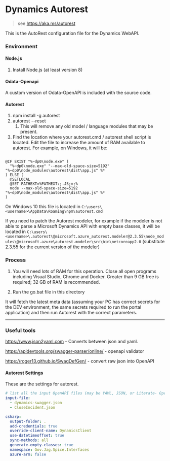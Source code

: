 

# Dynamics Autorest
> see https://aka.ms/autorest

This is the AutoRest configuration file for the Dynamics WebAPI.




### Environment ###

#### Node.js ####
1. Install Node.js (at least version 8)

#### Odata-Openapi

A custom version of Odata-OpenAPI is included with the source code.

#### Autorest ####
1. npm install -g autorest
2. autorest --reset
	1. This will remove any old model / language modules that may be present.
3. Find the location where your autorest.cmd / autorest shell script is located.  Edit the file to increase the amount of RAM available to autorest.  For example, on Windows, it will be:

```

@IF EXIST "%~dp0\node.exe" (
  "%~dp0\node.exe" "--max-old-space-size=5192" "%~dp0\node_modules\autorest\dist\app.js" %*
) ELSE (
  @SETLOCAL
  @SET PATHEXT=%PATHEXT:;.JS;=;%
  node --max-old-space-size=5192 "%~dp0\node_modules\autorest\dist\app.js" %*
)
```

On Windows 10 this file is located in `C:\users\<username>\AppData\Roaming\npm\autorest.cmd`

If you need to patch the Autorest modeler, for example if the modeler is not able to parse a Microsoft Dynamics API with empty base classes, it will be located in `C:\users\<username>\.autorest\@microsoft.azure_autorest.modeler@2.3.55\node_modules\@microsoft.azure\autorest.modeler\src\bin\netcoreapp2.0` (substitute 2.3.55 for the current version of the modeler)

### Process ###

1. You will need lots of RAM for this operation.  Close all open programs including Visual Studio, Chrome and Docker.  Greater than 9 GB free is required; 32 GB of RAM is recommended.

2. Run the go.bat file in this directory

It will fetch the latest meta data (assuming your PC has correct secrets for the DEV environment, the same secrets required to run the portal application) and then run Autorest with the correct parameters.




---
### Useful tools

https://www.json2yaml.com - Converts between json and yaml.

https://apidevtools.org/swagger-parser/online/ - openapi validator

https://roger13.github.io/SwagDefGen/ - convert raw json into OpenAPI 

#### Autorest Settings 
These are the settings for autorest.

``` yaml
# list all the input OpenAPI files (may be YAML, JSON, or Literate- OpenAPI markdown)
input-file:
  - dynamics-swagger.json
  - CloseIncident.json  

csharp:
  output-folder: .
  add-credentials: true
  override-client-name: DynamicsClient
  use-datetimeoffset: true 
  sync-methods: all 
  generate-empty-classes: true
  namespace: Gov.Jag.Spice.Interfaces
  azure-arm: false
```
